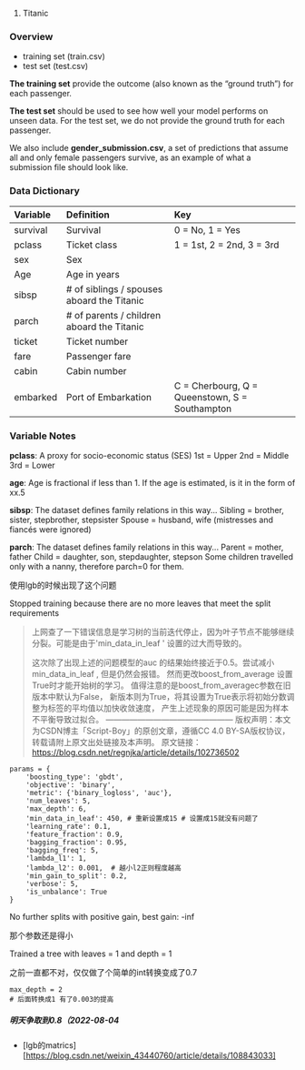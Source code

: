 1. Titanic

### Overview

- training set (train.csv)
- test set (test.csv)

**The training set** provide the outcome (also known as the “ground truth”) for each passenger. 

**The test set** should be used to see how well your model performs on unseen data. For the test set, we do not provide the ground truth for each passenger. 

We also include **gender_submission.csv**, a set of predictions that assume all and only female passengers survive, as an example of what a submission file should look like.

### Data Dictionary

| **Variable** | **Definition**                             | **Key**                                        |
| :----------- | :----------------------------------------- | :--------------------------------------------- |
| survival     | Survival                                   | 0 = No, 1 = Yes                                |
| pclass       | Ticket class                               | 1 = 1st, 2 = 2nd, 3 = 3rd                      |
| sex          | Sex                                        |                                                |
| Age          | Age in years                               |                                                |
| sibsp        | # of siblings / spouses aboard the Titanic |                                                |
| parch        | # of parents / children aboard the Titanic |                                                |
| ticket       | Ticket number                              |                                                |
| fare         | Passenger fare                             |                                                |
| cabin        | Cabin number                               |                                                |
| embarked     | Port of Embarkation                        | C = Cherbourg, Q = Queenstown, S = Southampton |

### Variable Notes

**pclass**: A proxy for socio-economic status (SES)
1st = Upper
2nd = Middle
3rd = Lower

**age**: Age is fractional if less than 1. If the age is estimated, is it in the form of xx.5

**sibsp**: The dataset defines family relations in this way...
Sibling = brother, sister, stepbrother, stepsister
Spouse = husband, wife (mistresses and fiancés were ignored)

**parch**: The dataset defines family relations in this way...
Parent = mother, father
Child = daughter, son, stepdaughter, stepson
Some children travelled only with a nanny, therefore parch=0 for them.

使用lgb的时候出现了这个问题

Stopped training because there are no more leaves that meet the split requirements

> 上网查了一下错误信息是学习树的当前迭代停止，因为叶子节点不能够继续分裂。可能是由于'min_data_in_leaf ' 设置的过大而导致的。
>
> 这次除了出现上述的问题模型的auc 的结果始终接近于0.5。尝试减小min_data_in_leaf , 但是仍然会报错。 然而更改boost_from_average 设置True时才能开始树的学习。 值得注意的是boost_from_averagec参数在旧版本中默认为False， 新版本则为True，将其设置为True表示将初始分数调整为标签的平均值以加快收敛速度， 产生上述现象的原因可能是因为样本不平衡导致过拟合。
> ————————————————
> 版权声明：本文为CSDN博主「Script-Boy」的原创文章，遵循CC 4.0 BY-SA版权协议，转载请附上原文出处链接及本声明。
> 原文链接：https://blog.csdn.net/regnjka/article/details/102736502

```
params = {
    'boosting_type': 'gbdt',
    'objective': 'binary',
    'metric': {'binary_logloss', 'auc'},
    'num_leaves': 5,
    'max_depth': 6,
    'min_data_in_leaf': 450, # 重新设置成15 # 设置成15就没有问题了
    'learning_rate': 0.1,
    'feature_fraction': 0.9,
    'bagging_fraction': 0.95,
    'bagging_freq': 5,
    'lambda_l1': 1,
    'lambda_l2': 0.001,  # 越小l2正则程度越高
    'min_gain_to_split': 0.2,
    'verbose': 5,
    'is_unbalance': True
}
```

 No further splits with positive gain, best gain: -inf

那个参数还是得小

Trained a tree with leaves = 1 and depth = 1

之前一直都不对，仅仅做了个简单的int转换变成了0.7

```
max_depth = 2 
# 后面转换成1 有了0.003的提高
```

##### 明天争取到0.8（2022-08-04

- [lgb的matrics][https://blog.csdn.net/weixin_43440760/article/details/108843033]

